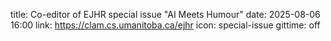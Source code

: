 title: Co-editor of EJHR special issue "AI Meets Humour"
date: 2025-08-06 16:00
link: https://clam.cs.umanitoba.ca/ejhr
icon: special-issue
gittime: off
